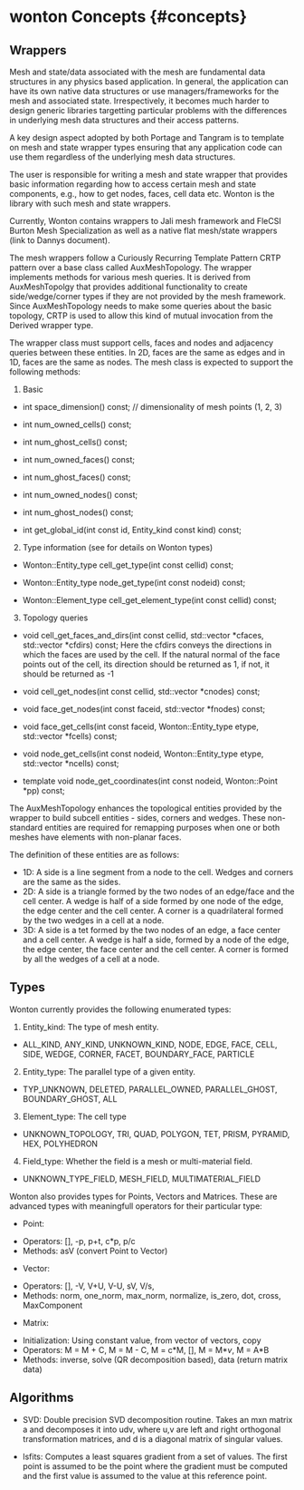 # wonton Concepts      {#concepts}

## Wrappers 
Mesh and state/data associated with the mesh are fundamental
data structures in any physics based application. In general,
the application can have its own native data structures or 
use managers/frameworks for the mesh and associated state. 
Irrespectively, it becomes much harder to design generic
libraries targetting particular problems with the differences
in underlying mesh data structures and their access patterns.

A key design aspect adopted by both Portage and Tangram is to
template on mesh and state wrapper types ensuring that any application
code can use them regardless of the underlying mesh data structures. 

The user is responsible for writing a mesh and state wrapper 
that provides basic information regarding how to access 
certain mesh and state components, e.g., how to get nodes, 
faces, cell data etc. Wonton is the library with such mesh
and state wrappers. 

Currently, Wonton contains wrappers to Jali mesh framework
and FleCSI Burton Mesh Specialization as well as a native
flat mesh/state wrappers (link to Dannys document). 

The mesh wrappers follow a Curiously Recurring Template Pattern 
CRTP pattern over a base class called AuxMeshTopology. The wrapper
implements methods for various mesh queries. It is derived from 
AuxMeshTopolgy that provides additional functionality to create 
side/wedge/corner types if they are not provided by the mesh framework.    
Since AuxMeshTopology needs to make some queries about the basic
topology, CRTP is used to allow this kind of mutual invocation from
the Derived wrapper type. 

The wrapper class must support cells, faces and nodes and adjacency
queries between these entities. In 2D, faces are the same as edges
and in 1D, faces are the same as nodes. The mesh class is expected
to support the following methods:

1. Basic 

* int space\_dimension() const;  // dimensionality of mesh points (1, 2, 3)

* int num\_owned\_cells() const;

* int num\_ghost\_cells() const;

* int num\_owned\_faces() const;

* int num\_ghost\_faces() const;

* int num\_owned\_nodes() const;

* int num\_ghost\_nodes() const;

* int get\_global\_id(int const id, Entity\_kind const kind) const;

2. Type information (see for details on Wonton types) 

* Wonton::Entity\_type cell\_get\_type(int const cellid) const;

* Wonton::Entity\_type node\_get\_type(int const nodeid) const;

* Wonton::Element\_type cell\_get\_element\_type(int const cellid) const;

3. Topology queries
* void cell\_get\_faces\_and\_dirs(int const cellid, std::vector<int> \*cfaces,
                              std::vector<int> *cfdirs) const;
  Here the cfdirs conveys the directions in which the faces are used by
  the cell. If the natural normal of the face points out of the cell, its
  direction should be returned as 1, if not, it should be returned as -1

* void cell\_get\_nodes(int const cellid, std::vector<int> \*cnodes) const;

* void face\_get\_nodes(int const faceid, std::vector<int> \*fnodes) const;

* void face\_get\_cells(int const faceid, Wonton::Entity\_type etype,
                     std::vector<int> *fcells) const;

* void node\_get\_cells(int const nodeid, Wonton::Entity\_type etype,
                     std::vector<int> *ncells) const;

*  template<long D> void node\_get\_coordinates(int const nodeid, Wonton::Point<D> \*pp) const;

The AuxMeshTopology enhances the topological entities provided by the wrapper 
to build subcell entities - sides, corners and wedges. These non-standard
entities are required for remapping purposes when one or both meshes have elements
with non-planar faces. 

The definition of these entities are as follows:
* 1D: A side is a line segment from a node to the cell. Wedges and corners are the same
as the sides. 
* 2D: A side is a triangle formed by the two nodes of an edge/face and the cell center.
A wedge is half of a side formed by one node of the edge, the edge center and the 
cell center. A corner is a quadrilateral formed by the two wedges in a cell at a node. 
* 3D: A side is a tet formed by the two nodes of an edge, a face center and a cell center. 
A wedge is half a side, formed by a node of the edge, the edge center, the face 
center and the cell center. A corner is formed by all the wedges of a cell at a node.


## Types
Wonton currently provides the following enumerated types:
1. Entity\_kind: The type of mesh entity. 
* ALL\_KIND, ANY\_KIND, UNKNOWN\_KIND, NODE, EDGE, FACE, 
CELL, SIDE, WEDGE, CORNER, FACET, BOUNDARY\_FACE, PARTICLE  

2. Entity\_type: The parallel type of a given entity. 
* TYP\_UNKNOWN, DELETED, PARALLEL\_OWNED, PARALLEL\_GHOST, BOUNDARY\_GHOST, ALL

3. Element\_type: The cell type
* UNKNOWN\_TOPOLOGY, TRI, QUAD, POLYGON, TET, PRISM, PYRAMID, HEX, POLYHEDRON

4. Field\_type: Whether the field is a mesh or multi-material field. 
* UNKNOWN\_TYPE\_FIELD, MESH\_FIELD, MULTIMATERIAL\_FIELD

Wonton also provides types for Points, Vectors and Matrices. These are advanced types
with meaningfull operators for their particular type: 

* Point:
- Operators: \[\], -p, p+t, c\*p, p/c
- Methods: asV (convert Point to Vector) 
* Vector:
- Operators: \[\], -V, V+U, V-U, sV, V/s, 
- Methods: norm, one\_norm, max\_norm, normalize, is\_zero, dot, cross, MaxComponent 
* Matrix: 
- Initialization: Using constant value, from vector of vectors, copy
- Operators: M = M + C, M = M - C, M = c\*M, \[\], M = M\*_v_, M = A\*B
- Methods: inverse, solve (QR decomposition based), data (return matrix data)  


## Algorithms

* SVD:  Double precision SVD decomposition routine. Takes an mxn matrix a and 
decomposes it into udv, where u,v are left and right orthogonal transformation 
matrices, and d is a diagonal matrix of singular values. 

* lsfits: Computes a least squares gradient from a set of values. The first
  point is assumed to be the point where the gradient must be computed
  and the first value is assumed to the value at this reference point. 


